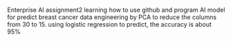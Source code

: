 Enterprise AI assignment2
learning how to use github and program AI model for predict breast cancer
data engineering  by PCA to reduce the columns from 30 to 15.
using logistic regression to predict, the accuracy is about 95%
